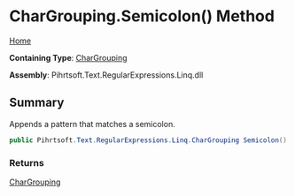 # CharGrouping\.Semicolon\(\) Method

[Home](../../../../../../README.md)

**Containing Type**: [CharGrouping](../README.md)

**Assembly**: Pihrtsoft\.Text\.RegularExpressions\.Linq\.dll

## Summary

Appends a pattern that matches a semicolon\.

```csharp
public Pihrtsoft.Text.RegularExpressions.Linq.CharGrouping Semicolon()
```

### Returns

[CharGrouping](../README.md)


